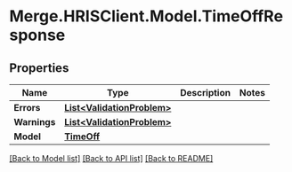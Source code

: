 # Merge.HRISClient.Model.TimeOffResponse

## Properties

Name | Type | Description | Notes
------------ | ------------- | ------------- | -------------
**Errors** | [**List&lt;ValidationProblem&gt;**](ValidationProblem.md) |  | 
**Warnings** | [**List&lt;ValidationProblem&gt;**](ValidationProblem.md) |  | 
**Model** | [**TimeOff**](TimeOff.md) |  | 

[[Back to Model list]](../README.md#documentation-for-models) [[Back to API list]](../README.md#documentation-for-api-endpoints) [[Back to README]](../README.md)

